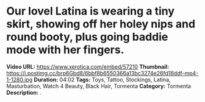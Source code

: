 # Our lovel Latina is wearing a tiny skirt, showing off her holey nips and round booty, plus going baddie mode with her fingers.

**Video URL:** https://www.xerotica.com/embed/57210
**Thumbnail:** https://i.postimg.cc/brp6Gbd8/6bbf8b6550366a13bc3274e26fd16ddf-mp4-1-1280.jpg
**Duration:** 04:02
**Tags:** Toys, Tattoo, Stockings, Latina, Masturbation, Watch 4 Beauty, Black Hair, Tormenta
**Category:** Tormenta
**Description:** .